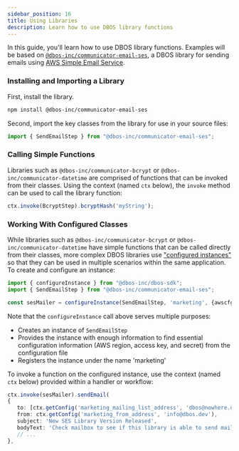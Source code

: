 ```yaml
---
sidebar_position: 16
title: Using Libraries
description: Learn how to use DBOS library functions
---
```


In this guide, you'll learn how to use DBOS library functions.  Examples will be based on [`@dbos-inc/communicator-email-ses`](https://www.npmjs.com/package/@dbos-inc/communicator-email-ses), a DBOS library for sending emails using [AWS Simple Email Service](https://aws.amazon.com/ses/).

### Installing and Importing a Library

First, install the library.
```bash
npm install @dbos-inc/communicator-email-ses
```

Second, import the key classes from the library for use in your source files:
```typescript
import { SendEmailStep } from "@dbos-inc/communicator-email-ses";
```

### Calling Simple Functions
Libraries such as `@dbos-inc/communicator-bcrypt` or `@dbos-inc/communicator-datetime` are comprised of functions that can be invoked from their classes.  Using the context (named `ctx` below), the `invoke` method can be used to call the library function:
```typescript
ctx.invoke(BcryptStep).bcryptHash('myString');
```

### Working With Configured Classes
While libraries such as `@dbos-inc/communicator-bcrypt` or `@dbos-inc/communicator-datetime` have simple functions that can be called directly from their classes, more complex DBOS libraries use ["configured instances"](./configured-instances) so that they can be used in multiple scenarios within the same application.  To create and configure an instance:

```typescript
import { configureInstance } from "@dbos-inc/dbos-sdk";
import { SendEmailStep } from "@dbos-inc/communicator-email-ses";

const sesMailer = configureInstance(SendEmailStep, 'marketing', {awscfgname: 'marketing_email_aws_config'});
```

Note that the `configureInstance` call above serves multiple purposes:
* Creates an instance of `SendEmailStep`
* Provides the instance with enough information to find essential configuration information (AWS region, access key, and secret) from the configuration file
* Registers the instance under the name 'marketing'

To invoke a function on the configured instance, use the context (named `ctx` below) provided within a handler or workflow:
```typescript
ctx.invoke(sesMailer).sendEmail(
{
   to: [ctx.getConfig('marketing_mailing_list_address', 'dbos@nowhere.dev')],
   from: ctx.getConfig('marketing_from_address', 'info@dbos.dev'),
   subject: 'New SES Library Version Released',
   bodyText: 'Check mailbox to see if this library is able to send mail about itself.',
   // ...
},
```

